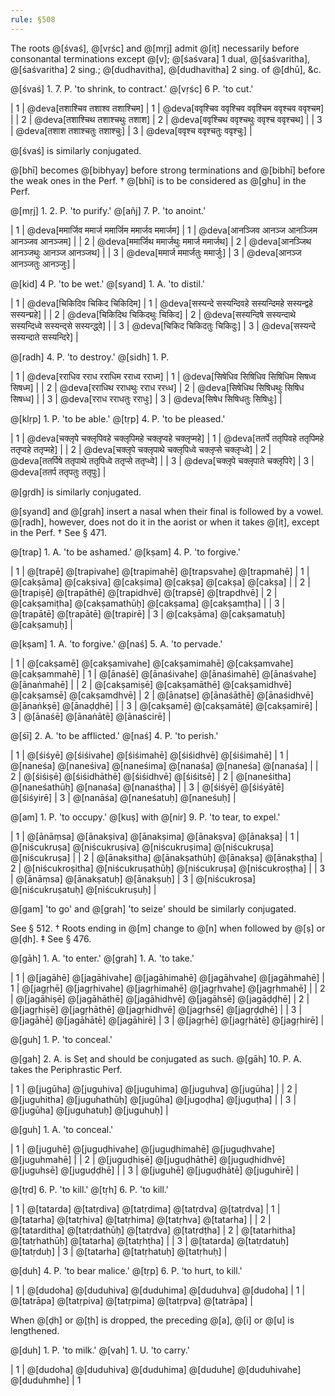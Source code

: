 ```yaml
---
rule: §508
---
```


The roots @[śvaś], @[vṛśc] and @[mṛj] admit @[iṭ] necessarily before consonantal terminations except @[v]; @[śaśvara] 1 dual, @[śaśvaritha], @[śaśvaritha] 2 sing.; @[dudhavitha], @[dudhavitha] 2 sing. of @[dhū], &c.

@[śvaś] 1. 7. P. 'to shrink, to contract.' @[vṛśc] 6 P. 'to cut.'

| 1 | @deva[तशाश्चिव तशाश्व तशाश्चिम] | 1 | @deva[ववृश्चिव ववृश्चिव ववृश्चिम ववृश्चव ववृश्चम] |
| 2 | @deva[तशाश्चिथ तशाश्चथुः तशाश] | 2 | @deva[ववृश्चिथ ववृश्चथुः ववृश्च ववृश्चथ] |
| 3 | @deva[तशाश तशाश्चतुः तशाश्चुः] | 3 | @deva[ववृश्च ववृश्चतुः ववृश्चुः] |

@[śvaś] is similarly conjugated.

@[bhī] becomes @[bibhyay] before strong terminations and @[bibhī] before the weak ones in the Perf. † @[bhī] is to be considered as @[ghu] in the Perf.

@[mṛj] 1. 2. P. 'to purify.' @[añj] 7. P. 'to anoint.'

| 1 | @deva[ममार्जिव ममार्ज ममार्जिम ममार्जव ममार्जम] | 1 | @deva[आनञ्जिव आनञ्ज आनञ्जिम आनञ्जव आनञ्जम] |
| 2 | @deva[ममार्जिथ ममार्जथुः ममार्ज ममार्जथ] | 2 | @deva[आनञ्जिथ आनञ्जथुः आनञ्ज आनञ्जथ] |
| 3 | @deva[ममार्ज ममार्जतुः ममार्जुः] | 3 | @deva[आनञ्ज आनञ्जतुः आनञ्जुः] |

@[kid] 4 P. 'to be wet.' @[syand] 1. A. 'to distil.'

| 1 | @deva[चिकिदिव चिकिद चिकिदिम] | 1 | @deva[सस्यन्दे सस्यन्दिवहे सस्यन्दिमहे सस्यन्द्वहे सस्यन्द्महे] |
| 2 | @deva[चिकिदिथ चिकिदथुः चिकिद] | 2 | @deva[सस्यन्दिषे सस्यन्दाथे सस्यन्दिध्वे सस्यन्द्से सस्यन्द्ध्वे] |
| 3 | @deva[चिकिद चिकिदतुः चिकिदुः] | 3 | @deva[सस्यन्दे सस्यन्दाते सस्यन्दिरे] |

@[radh] 4. P. 'to destroy.' @[sidh] 1. P.

| 1 | @deva[रराधिव रराध रराधिम रराध्व रराध्म] | 1 | @deva[सिषेधिव सिषिधिव सिषिधिम सिषध्व सिषध्म] |
| 2 | @deva[रराधिथ रराधथुः रराध ररध्ध] | 2 | @deva[सिषेधिथ सिषिधथुः सिषिध सिषध्ध] |
| 3 | @deva[रराध रराधतुः रराधुः] | 3 | @deva[सिषेध सिषिधतुः सिषिधुः] |

@[klṛp] 1. P. 'to be able.' @[tṛp] 4. P. 'to be pleased.'

| 1 | @deva[चक्लृपे चक्लृपिवहे चक्लृपिमहे चक्लृप्वहे चक्लृप्महे] | 1 | @deva[ततर्पे ततृपिवहे ततृपिमहे ततृप्वहे ततृप्महे] |
| 2 | @deva[चक्लृपे चक्लृपाथे चक्लृपिध्वे चक्लृप्से चक्लृप्ध्वे] | 2 | @deva[ततर्पिषे ततृपाथे ततृपिध्वे ततृप्से ततृप्ध्वे] |
| 3 | @deva[चक्लृपे चक्लृपाते चक्लृपिरे] | 3 | @deva[ततर्प ततृपतुः ततृपुः] |

@[gṛdh] is similarly conjugated.

@[syand] and @[grah] insert a nasal when their final is followed by a vowel. @[radh], however, does not do it in the aorist or when it takes @[iṭ], except in the Perf. † See § 471.

@[trap] 1. A. 'to be ashamed.' @[kṣam] 4. P. 'to forgive.'

| 1 | @[trapē] @[trapivahe] @[trapimahē] @[trapsvahe] @[trapmahē] | 1 | @[cakṣāma] @[cakṣiva] @[cakṣima] @[cakṣa] @[cakṣa] @[cakṣa] |
| 2 | @[trapiṣē] @[trapāthē] @[trapidhvē] @[trapsē] @[trapdhvē] | 2 | @[cakṣamiṭha] @[cakṣamathūḥ] @[cakṣama] @[cakṣamṭha] |
| 3 | @[trapātē] @[trapātē] @[trapirē] | 3 | @[cakṣāma] @[cakṣamatuḥ] @[cakṣamuḥ] |

@[kṣam] 1. A. 'to forgive.' @[naś] 5. A. 'to pervade.'

| 1 | @[cakṣamē] @[cakṣamivahe] @[cakṣamimahē] @[cakṣamvahe] @[cakṣammahē] | 1 | @[ānaśē] @[ānaśivahe] @[ānaśimahē] @[ānaśvahe] @[ānaṅmahē] |
| 2 | @[cakṣamiṣē] @[cakṣamāthē] @[cakṣamidhvē] @[cakṣamsē] @[cakṣamdhvē] | 2 | @[ānaṭse] @[ānaśāthē] @[ānaśidhvē] @[ānaṅkṣē] @[ānaḍḍhē] |
| 3 | @[cakṣamē] @[cakṣamātē] @[cakṣamirē] | 3 | @[ānaśē] @[ānaṅātē] @[ānaścirē] |

@[śī] 2. A. 'to be afflicted.' @[naś] 4. P. 'to perish.'

| 1 | @[śiśyē] @[śiśivahe] @[śiśimahē] @[śiśidhvē] @[śiśimahē] | 1 | @[naneśa] @[naneśiva] @[naneśima] @[nanaśa] @[naneśa] @[nanaśa] |
| 2 | @[śiśiṣē] @[śiśidhāthē] @[śiśidhvē] @[śiśitsē] | 2 | @[naneśitha] @[naneśathūḥ] @[nanaśa] @[nanaśṭha] |
| 3 | @[śiśyē] @[śiśyātē] @[śiśyirē] | 3 | @[nanāśa] @[naneśatuḥ] @[naneśuḥ] |

@[am] 1. P. 'to occupy.' @[kuṣ] with @[nir] 9. P. 'to tear, to expel.'

| 1 | @[ānāṃsa] @[ānakṣiva] @[ānakṣima] @[ānakṣva] @[ānakṣa] | 1 | @[niścukruṣa] @[niścukruṣiva] @[niścukruṣima] @[niścukruṣa] @[niścukruṣa] |
| 2 | @[ānakṣitha] @[ānakṣathūḥ] @[ānakṣa] @[ānakṣṭha] | 2 | @[niścukroṣitha] @[niścukruṣathūḥ] @[niścukruṣa] @[niścukroṣṭha] |
| 3 | @[ānāṃsa] @[ānakṣatuḥ] @[ānakṣuḥ] | 3 | @[niścukroṣa] @[niścukruṣatuḥ] @[niścukruṣuḥ] |

@[gam] 'to go' and @[grah] 'to seize' should be similarly conjugated.

See § 512.
† Roots ending in @[m] change to @[n] when followed by @[ṣ] or @[ḍh].
‡ See § 476.

@[gāh] 1. A. 'to enter.' @[grah] 1. A. 'to take.'

| 1 | @[jagāhē] @[jagāhivahe] @[jagāhimahē] @[jagāhvahe] @[jagāhmahē] | 1 | @[jagṛhē] @[jagṛhivahe] @[jagṛhimahē] @[jagṛhvahe] @[jagṛhmahē] |
| 2 | @[jagāhiṣē] @[jagāhāthē] @[jagāhidhvē] @[jagāhsē] @[jagāḍḍhē] | 2 | @[jagṛhiṣē] @[jagṛhāthē] @[jagṛhidhvē] @[jagṛhsē] @[jagṛḍḍhē] |
| 3 | @[jagāhē] @[jagāhātē] @[jagāhirē] | 3 | @[jagṛhē] @[jagṛhātē] @[jagṛhirē] |

@[guh] 1. P. 'to conceal.'

@[gah] 2. A. is Seṭ and should be conjugated as such. @[gāh] 10. P. A. takes the Periphrastic Perf.

| 1 | @[jugūha] @[juguhiva] @[juguhima] @[juguhva] @[jugūha] |
| 2 | @[juguhitha] @[juguhathūḥ] @[jugūha] @[jugoḍha] @[juguṭha] |
| 3 | @[jugūha] @[juguhatuḥ] @[juguhuḥ] |

@[guh] 1. A. 'to conceal.'

| 1 | @[juguhē] @[juguḍhivahe] @[juguḍhimahē] @[juguḍhvahe] @[juguhmahē] |
| 2 | @[juguḍhiṣē] @[juguḍhāthē] @[juguḍhidhvē] @[juguhsē] @[juguḍḍhē] |
| 3 | @[juguhē] @[juguḍhātē] @[juguhirē] |

@[tṛd] 6. P. 'to kill.' @[tṛh] 6. P. 'to kill.'

| 1 | @[tatarda] @[tatṛdiva] @[tatṛdima] @[tatṛdva] @[tatṛdva] | 1 | @[tatarha] @[tatṛhiva] @[tatṛhima] @[tatṛhva] @[tatarha] |
| 2 | @[tatarditha] @[tatṛdathūḥ] @[tatṛdva] @[tatṛdṭha] | 2 | @[tatarhitha] @[tatṛhathūḥ] @[tatarha] @[tatṛhṭha] |
| 3 | @[tatarda] @[tatṛdatuḥ] @[tatṛduḥ] | 3 | @[tatarha] @[tatṛhatuḥ] @[tatṛhuḥ] |

@[duh] 4. P. 'to bear malice.' @[tṛp] 6. P. 'to hurt, to kill.'

| 1 | @[dudoha] @[duduhiva] @[duduhima] @[duduhva] @[dudoha] | 1 | @[tatrāpa] @[tatṛpiva] @[tatṛpima] @[tatṛpva] @[tatrāpa] |

When @[ḍh] or @[ṭh] is dropped, the preceding @[a], @[i] or @[u] is lengthened.

@[duh] 1. P. 'to milk.' @[vah] 1. U. 'to carry.'

| 1 | @[dudoha] @[duduhiva] @[duduhima] @[duduhe] @[duduhivahe] @[duduhmhe] | 1 